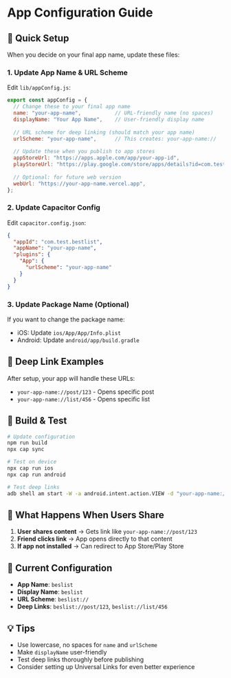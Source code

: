 # App Configuration Guide

## 🎯 **Quick Setup**

When you decide on your final app name, update these files:

### **1. Update App Name & URL Scheme**

Edit `lib/appConfig.js`:
```javascript
export const appConfig = {
  // Change these to your final app name
  name: "your-app-name",           // URL-friendly name (no spaces)
  displayName: "Your App Name",    // User-friendly display name
  
  // URL scheme for deep linking (should match your app name)
  urlScheme: "your-app-name",      // This creates: your-app-name://
  
  // Update these when you publish to app stores
  appStoreUrl: "https://apps.apple.com/app/your-app-id",
  playStoreUrl: "https://play.google.com/store/apps/details?id=com.test.bestlist",
  
  // Optional: for future web version
  webUrl: "https://your-app-name.vercel.app",
};
```

### **2. Update Capacitor Config**

Edit `capacitor.config.json`:
```json
{
  "appId": "com.test.bestlist",
  "appName": "your-app-name",
  "plugins": {
    "App": {
      "urlScheme": "your-app-name"
    }
  }
}
```

### **3. Update Package Name (Optional)**

If you want to change the package name:
- iOS: Update `ios/App/App/Info.plist`
- Android: Update `android/app/build.gradle`

## 🔗 **Deep Link Examples**

After setup, your app will handle these URLs:
- `your-app-name://post/123` - Opens specific post
- `your-app-name://list/456` - Opens specific list

## 🚀 **Build & Test**

```bash
# Update configuration
npm run build
npx cap sync

# Test on device
npx cap run ios
npx cap run android

# Test deep links
adb shell am start -W -a android.intent.action.VIEW -d "your-app-name://post/123" com.test.bestlist
```

## 📱 **What Happens When Users Share**

1. **User shares content** → Gets link like `your-app-name://post/123`
2. **Friend clicks link** → App opens directly to that content
3. **If app not installed** → Can redirect to App Store/Play Store

## 🎨 **Current Configuration**

- **App Name**: `beslist`
- **Display Name**: `beslist`
- **URL Scheme**: `beslist://`
- **Deep Links**: `beslist://post/123`, `beslist://list/456`

## 💡 **Tips**

- Use lowercase, no spaces for `name` and `urlScheme`
- Make `displayName` user-friendly
- Test deep links thoroughly before publishing
- Consider setting up Universal Links for even better experience 